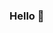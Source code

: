 ### Hello 👋 
<!--
**mini-xi/mini-xi** is a ✨ _special_ ✨ repository because its `README.md` (this file) appears on your GitHub profile.

Here are some ideas to get you started: 

- 🔭 I’m currently working on ... 
- 🌱 I’m currently learning ... 
- 👯 I’m looking to collaborate on ...
- 🤔 I’m looking for help with ...  
- 💬 Ask me about ...
- 📫 How to reach me: ... 
- 😄 Pronouns: ...
- ⚡ Fun fact: ...
-->
